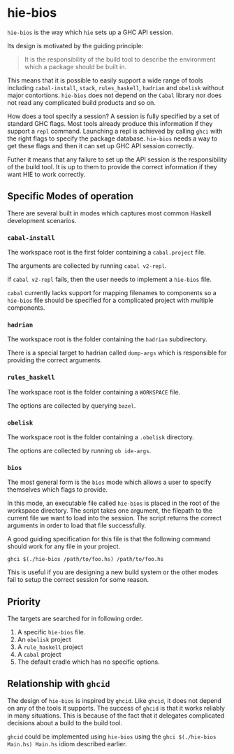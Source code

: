 # hie-bios

`hie-bios` is the way which `hie` sets up a GHC API session.

Its design is motivated by the guiding principle:

> It is the responsibility of the build tool to describe the environment
>  which a package should be built in.

This means that it is possible
to easily support a wide range of tools including `cabal-install`, `stack`,
`rules_haskell`, `hadrian` and `obelisk` without major contortions.
`hie-bios` does not depend on the `Cabal` library nor does not
read any complicated build products and so on.

How does a tool specify a session? A session is fully specified by a set of
standard GHC flags. Most tools already produce this information if they support
a `repl` command. Launching a repl is achieved by calling `ghci` with the
right flags to specify the package database. `hie-bios` needs a way to get
these flags and then it can set up GHC API session correctly.

Futher it means that any failure to set up the API session is the responsibility
of the build tool. It is up to them to provide the correct information if they
want HIE to work correctly.

## Specific Modes of operation

There are several built in modes which captures most common Haskell development
scenarios.

### `cabal-install`

The workspace root is the first folder containing a `cabal.project` file.

The arguments are collected by running `cabal v2-repl`.

If `cabal v2-repl` fails, then the user needs to implement a `hie-bios` file.

`cabal` currently lacks support for mapping filenames to components so a
`hie-bios` file should be specified for a complicated project with multiple
components.

### `hadrian`

The workspace root is the folder containing the `hadrian` subdirectory.

There is a special target to hadrian called `dump-args` which is responsible
for providing the correct arguments.

### `rules_haskell`

The workspace root is the folder containing a `WORKSPACE` file.

The options are collected by querying `bazel`.

### `obelisk`

The workspace root is the folder containing a `.obelisk` directory.

The options are collected by running `ob ide-args`.

### `bios`

The most general form is the `bios` mode which allows a user to specify themselves
which flags to provide.

In this mode, an executable file called `hie-bios` is placed in the root
of the workspace directory. The script takes one argument, the filepath
to the current file we want to load into the session. The script returns
the correct arguments in order to load that file successfully.

A good guiding specification for this file is that the following command
should work for any file in your project.

```
ghci $(./hie-bios /path/to/foo.hs) /path/to/foo.hs
```

This is useful if you are designing a new build system or the other modes
fail to setup the correct session for some reason.

## Priority

The targets are searched for in following order.

1. A specific `hie-bios` file.
2. An `obelisk` project
3. A `rule_haskell` project
4. A `cabal` project
5. The default cradle which has no specific options.

## Relationship with `ghcid`

The design of `hie-bios` is inspired by `ghcid`. Like `ghcid`, it does not depend
on any of the tools it supports. The success of `ghcid` is that it works reliably
in many situations. This is because of the fact that it delegates complicated
decisions about a build to the build tool.

`ghcid` could be implemented using `hie-bios` using the `ghci $(./hie-bios Main.hs) Main.hs`
idiom described earlier.

